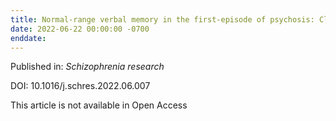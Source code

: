 ```yaml
---
title: Normal-range verbal memory in the first-episode of psychosis: Clinical and functional outcomes across 24 months and impact of estimated verbal memory decrement.
date: 2022-06-22 00:00:00 -0700
enddate:
---
```


Published in: *Schizophrenia research*

DOI: 10.1016/j.schres.2022.06.007

This article is not available in Open Access


